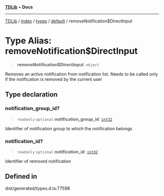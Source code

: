 [**TDLib**](../../../../../../README.md) • **Docs**

***

[TDLib](../../../../../../modules.md) / [index](../../../../../README.md) / [types](../../../README.md) / [default](../README.md) / removeNotification$DirectInput

# Type Alias: removeNotification$DirectInput

> **removeNotification$DirectInput**: `object`

Removes an active notification from notification list. Needs to be called only if the notification is removed by the current user

## Type declaration

### notification\_group\_id?

> `readonly` `optional` **notification\_group\_id**: [`int32`](int32-1.md)

Identifier of notification group to which the notification belongs

### notification\_id?

> `readonly` `optional` **notification\_id**: [`int32`](int32-1.md)

Identifier of removed notification

## Defined in

dist/generated/types.d.ts:77598
